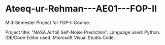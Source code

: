 # Ateeq-ur-Rehman---AE01---FOP-II

Mid-Semester Project for FOP-II Course.

Project title: "NASA Airfoil Self-Noise Prediction".
Language used: Python.
IDE/Code Editor used: Microsoft Visual Studio Code.
